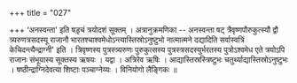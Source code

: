 +++
title = "027"

+++
‘अनस्वन्ता' इति षड़ृचं त्रयोदशं सूक्तम् । अत्रानुक्रमणिका -- अनस्वन्ता षट् त्रैवृष्णपौरुकुत्स्यौ द्वौ त्र्यरुणत्रसदस्यू राजानौ भारतश्चाश्वमेधोऽन्त्यास्तिस्रोऽनुष्टुभो नात्मात्मने दद्यादिति सर्वास्वत्रिं केचिदन्त्यैन्द्राग्नी' इति । त्रिवृष्णस्य पुत्रस्त्र्यरुणः पुरुकुत्सस्य पुत्रस्त्रसदस्युर्भरतस्य पुत्रोऽश्वमेध एते त्रयोऽपि राजानः संभूयास्य सूक्तस्य ऋषयः । यद्वा । अत्रिरेव ऋषिः । आद्यास्तिस्रस्त्रिष्टुभः चतुर्थ्याद्यास्तिस्रोऽनुष्टुभः । षष्ठीन्द्राग्निदेवत्या शिष्टाः पञ्चाग्नेय्यः  । विनियोगो लैङ्गिकः ॥